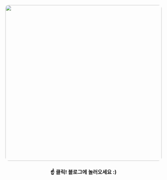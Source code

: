 <p align="center">
    <a href="https://yangdongs.web.app/">
        <img style="border-radius: 10px" width="500px" height="auto" src="https://user-images.githubusercontent.com/37038105/202439323-35317d2a-2964-40ea-9d4b-88eb6d8dc4ea.gif">
    <a>
</p>

<div align=center>
    
### ☝ 클릭! 블로그에 놀러오세요 :)
<!--
![Yanghyeondong's GitHub stats](https://github-readme-stats.vercel.app/api?username=Yanghyeondong&include_all_commits=true&show_icons=true)
-->
